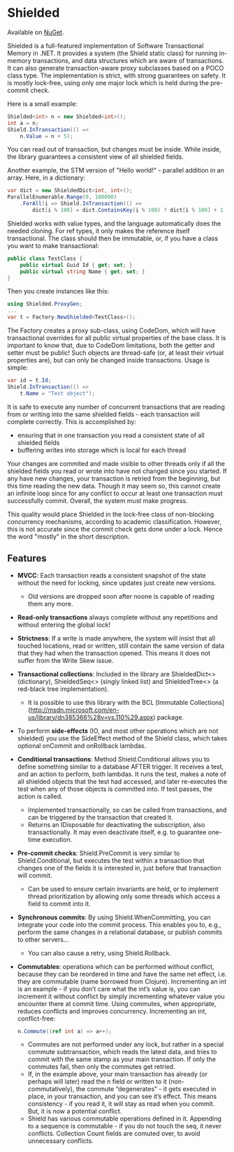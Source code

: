 Shielded
========

Available on [NuGet](https://www.nuget.org/packages/Shielded).

Shielded is a full-featured implementation of Software Transactional Memory
in .NET. It provides a system (the Shield static class) for running in-memory
transactions, and data structures which are aware of transactions. It can also
generate transaction-aware proxy subclasses based on a POCO class type. The
implementation is strict, with strong guarantees on safety. It is mostly
lock-free, using only one major lock which is held during the pre-commit
check.

Here is a small example:

```csharp
Shielded<int> n = new Shielded<int>();
int a = n;
Shield.InTransaction(() =>
    n.Value = n + 5);
```

You can read out of transaction, but changes must be inside. While inside,
the library guarantees a consistent view of all shielded fields.

Another example, the STM version of "Hello world!" - parallel addition in an
array. Here, in a dictionary:

```csharp
var dict = new ShieldedDict<int, int>();
ParallelEnumerable.Range(0, 100000)
    .ForAll(i => Shield.InTransaction(() =>
        dict[i % 100] = dict.ContainsKey(i % 100) ? dict[i % 100] + 1 : 1));
```

Shielded works with value types, and the language automatically does the needed
cloning. For ref types, it only makes the reference itself transactional.
The class should then be immutable, or, if you have a class you want to make
transactional:

```csharp
public class TestClass {
    public virtual Guid Id { get; set; }
    public virtual string Name { get; set; }
}
```

Then you create instances like this:

```csharp
using Shielded.ProxyGen;
...
var t = Factory.NewShielded<TestClass>();
```

The Factory creates a proxy sub-class, using CodeDom, which will have transactional
overrides for all public virtual properties of the base class. It is important to
know that, due to CodeDom limitations, both the getter and setter must be public!
Such objects are thread-safe (or, at least their virtual properties are), but can
only be changed inside transactions. Usage is simple:

```csharp
var id = t.Id;
Shield.InTransaction(() =>
    t.Name = "Test object");
```

It is safe to execute any number of concurrent transactions that are reading from
or writing into the same shielded fields - each transaction will complete correctly.
This is accomplished by:
* ensuring that in one transaction you read a consistent state of
all shielded fields
* buffering writes into storage which is local for each thread

Your changes are commited and made visible to other threads only if all
the shielded fields you read or wrote into have not changed since you
started. If any have new changes, your transaction is retried from the
beginning, but this time reading the new data. Though it may seem so,
this cannot create an infinite loop since for any conflict to occur at
least one transaction must successfully commit. Overall, the system must
make progress.

This quality would place Shielded in the lock-free class of non-blocking
concurrency mechanisms, according to academic classification. However,
this is not accurate since the commit check gets done under a lock. Hence
the word "mostly" in the short description.

Features
--------

* **MVCC**: Each transaction reads a consistent snapshot of the state without
the need for locking, since updates just create new versions.
    * Old versions are dropped soon after noone is capable of reading them
    any more.
* **Read-only transactions** always complete without any repetitions and
without entering the global lock!
* **Strictness**: If a write is made anywhere, the system will insist that
all touched locations, read or written, still contain the same version
of data that they had when the transaction opened. This means it does not
suffer from the Write Skew issue.
* **Transactional collections**: Included in the library are ShieldedDict<>
(dictionary), ShieldedSeq<> (singly linked list) and ShieldedTree<> (a
red-black tree implementation).
    * It is possible to use this library with the BCL [Immutable Collections]
    (http://msdn.microsoft.com/en-us/library/dn385366%28v=vs.110%29.aspx) package.
* To perform **side-effects** (IO, and most other operations which are not
shielded) you use the SideEffect method of the Shield class, which takes
optional onCommit and onRollback lambdas.
* **Conditional transactions**: Method Shield.Conditional allows you
to define something similar to a database AFTER trigger. It receives a test, and
an action to perform, both lambdas. It runs the test, makes a note of
all shielded objects that the test had accessed, and later re-executes
the test when any of those objects is committed into. If test passes, the
action is called.
    * Implemented transactionally, so can be called from transactions, and
    can be triggered by the transaction that created it.
    * Returns an IDisposable for deactivating the subscription, also
    transactionally. It may even deactivate itself, e.g. to guarantee one-time execution.
* **Pre-commit checks**: Shield.PreCommit is very similar to Shield.Conditional,
but executes the test within a transaction that changes one of the fields it is
interested in, just before that transaction will commit.
    * Can be used to ensure certain invariants are held, or to implement
    thread prioritization by allowing only some threads which access a field
    to commit into it.
* **Synchronous commits**: By using Shield.WhenCommitting, you can integrate
your code into the commit process. This enables you to, e.g., perform the same
changes in a relational database, or publish commits to other servers...
    * You can also cause a retry, using Shield.Rollback.
* **Commutables**: operations which can be performed without conflict, because
they can be reordered in time and have the same net effect, i.e. they are
commutable (name borrowed from Clojure). Incrementing an int is an
example - if you don’t care what the int’s value is, you can increment it
without conflict by simply incrementing whatever value you encounter there
at commit time. Using commutes, when appropriate, reduces conflicts and
improves concurrency. Incrementing an int, conflict-free:

    ```csharp
    n.Commute((ref int a) => a++);
    ```

    * Commutes are not performed under any lock, but rather in a special
    commute subtransaction, which reads the latest data, and tries to
    commit with the same stamp as your main transaction. If only the commutes
    fail, then only the commutes get retried.
    * If, in the example above, your main transaction has already (or perhaps
    will later) read the n field or written to it (non-commutatively), the
    commute “degenerates” - it gets executed in place, in your transaction,
    and you can see it’s effect. This means consistency - if you read it, it
    will stay as read when you commit. But, it is now a potential conflict.
    * Shield has various commutable operations defined in it. Appending to a
    sequence is commutable - if you do not touch the seq, it never conflicts.
    Collection Count fields are comuted over, to avoid unnecessary conflicts.
